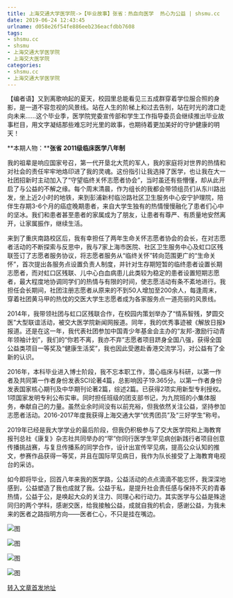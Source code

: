 ```yaml
---
title: 上海交通大学医学院->【毕业故事】张省：热血向医学  热心为公益 | shsmu.cc
date: 2019-06-24 12:43:45
urlname: d058e26f54fe886eeb236eacfdbb7608
tags: 
- shsmu.cc
- shsmu
- 上海交通大学医学院
- 上海交大医学院
categories:
- shsmu.cc
- 上海交通大学医学院
---
```



【编者语】又到离歌响起的夏天，校园里总能看见三五成群穿着学位服合照的身影，是一道不容忽视的风景线。站在人生的阶梯上和过去告别，站在时光的渡口走向未来……这个毕业季，医学院党委宣传部和学生工作指导委员会继续推出毕业故事栏目，用文字凝结那些难忘时光里的故事，也期待着更加美好的守护健康的明天！

**本期人物：****张省 2011级临床医学八年制**

我的祖辈是响应国家号召，第一代开垦北大荒的军人，我的家庭将对世界的热情和对社会的责任牢牢地烙印进了我的灵魂。这份指引让我选择了医学，也让我在大一社团招新时主动加入了“守望临终关怀志愿者协会”，当时虽还有些懵懂，却从此开启了与公益的不解之缘。每个周末清晨，作为组长的我都会带领组员们从东川路出发，坐上近2小时的地铁，来到彭浦新村临汾路社区卫生服务中心安宁护理院，陪伴生存期3-6个月的癌症晚期患者，来自大学生独有的热情慢慢融化了患者们心中的坚冰。我们和患者甚至患者的家属成为了朋友，让患者有尊严、有质量地安然离开，让家属振作，继续生活。

来到了重庆南路校区后，我有幸担任了两年生命关怀志愿者协会的会长，在对志愿者活动的不断探索与反思中，我与7家上海市医院、社区卫生服务中心及虹口区残联签订了志愿者服务协议，将志愿者服务从“临终关怀”转向范围更广的“生命关怀”，首次提出各服务点设置负责人制度，并针对生存期短暂的临终患者设置长期志愿者，而对虹口区残联、儿中心白血病患儿此类较为稳定的患者设置短期志愿者，最大程度地协调同学们的热情与有限的时间，使志愿活动有条不紊地进行。我担任会长期间，社团注册志愿者从原来的不到50人增加至200余人，每逢周末，穿着社团黄马甲的热忱的交医大学生志愿者成为各家服务点一道亮丽的风景线。

2014年，我带领社团与虹口区残联合作，在校园内策划举办了“情系智残，梦圆交医”大型联谊活动，被交大医学院新闻网报道。同年，我的优秀事迹被《解放日报》报道。还是在这一年，我代表社团参加中国青少年基金会主办的“友邦-激励行动青年领袖计划”，我们的“你若不离，我亦不弃”志愿者项目跻身全国八强，获得全国公益类项目一等奖及“健康生活奖”，我也因此受邀赴香港交流学习，对公益有了全新的认识。

2016年，本科毕业进入博士阶段，我不忘本职工作，潜心临床与科研，以第一作者及共同第一作者身份发表SCI论著4篇，总影响因子19.365分。以第一作者身份发表国家核心期刊及中华期刊论著2篇，综述2篇。已获得2项实用新型专利授权。1项国家发明专利公布实审。同时担任班级的团支部书记，为九院班的小集体服务，奉献自己的力量。虽然业余时间没有以前充裕，但我依然关注公益，坚持参加志愿者活动。2016-2017年度我获得上海交通大学“优秀团员”及“三好学生”称号。

2019年已经是我大学学业的最后阶段，但我仍积极参与了交大医学院和上海教育报刊总社《康复》杂志社共同举办的“罕”你同行医学生罕见病创新践行者项目创意传播挑战赛，与复旦传播系的同学合作，设计出宣传罕见病，提高公众认知的推文，参赛作品获得一等奖，并且在国际罕见病日，我作为队长接受了上海教育电视台的采访。

如今即将毕业，回首八年来我的医学路，公益活动的点点滴滴不能忘怀，我深深地感到，公益塑造了我也成就了我。公益于私，是提升社会责任感与保持不灭的青春热情，公益于公，是唤起大众的关注力、同理心和行动力。其实医学与公益是殊途同归的两个学科，感谢交医，给我接触公益，成就自我的机会，感谢公益，为我未来的医者之路指明方向——医者仁心，不只是挂在嘴边。



![图](https://www.shsmu.edu.cn/__local/7/14/1E/FEAD0D23C422208806FC2D4878B_32160BED_15355.jpg)

![图](https://www.shsmu.edu.cn/__local/6/84/ED/D388A24FF79766D9A567F96D76B_145BA5A8_1EE72.jpg)

![图](https://www.shsmu.edu.cn/__local/C/09/93/705CD31FF955FEAC02AB47B5356_6B47B865_16029.jpg)

![图](https://www.shsmu.edu.cn/__local/8/89/2E/997537030C6520C974670A28A9D_294F2D79_A3E5.jpg)

[转入文章首发地址](https://www.shsmu.edu.cn/news/info/1002/16706.htm)